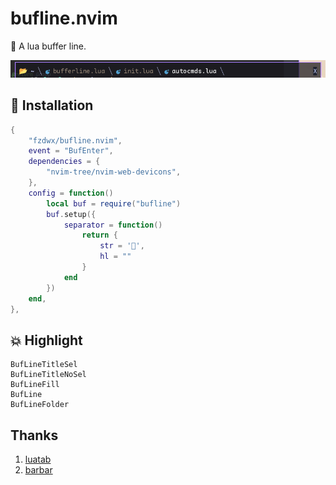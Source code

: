 # bufline.nvim

🤏 A lua buffer line.

![img.png](img.png)

## 🤖 Installation

```lua
{
    "fzdwx/bufline.nvim",
    event = "BufEnter",
    dependencies = {
        "nvim-tree/nvim-web-devicons",
    },
    config = function()
        local buf = require("bufline")
        buf.setup({
            separator = function()
                return {
                    str = '',
                    hl = ""
                }
            end
        })
    end,
},
```

## 💥 Highlight

```text
BufLineTitleSel
BufLineTitleNoSel
BufLineFill
BufLine
BufLineFolder
```

## Thanks
1. [luatab](https://github.com/alvarosevilla95/luatab.nvim)
2. [barbar](https://github.com/romgrk/barbar.nvim)
